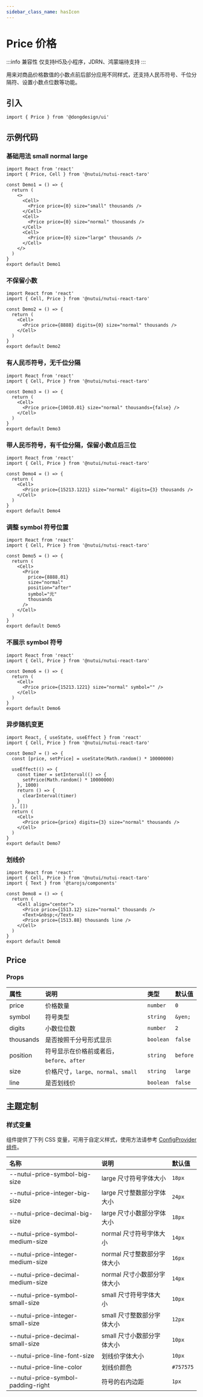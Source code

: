 ```yaml
---
sidebar_class_name: hasIcon
---
```


# Price 价格

:::info 兼容性
仅支持H5及小程序，JDRN、鸿蒙端待支持
:::

用来对商品价格数值的小数点前后部分应用不同样式，还支持人民币符号、千位分隔符、设置小数点位数等功能。

## 引入

```tsx
import { Price } from '@dongdesign/ui'
```

## 示例代码

### 基础用法 small normal large

```tsx
import React from 'react'
import { Price, Cell } from '@nutui/nutui-react-taro'

const Demo1 = () => {
  return (
    <>
      <Cell>
        <Price price={0} size="small" thousands />
      </Cell>
      <Cell>
        <Price price={0} size="normal" thousands />
      </Cell>
      <Cell>
        <Price price={0} size="large" thousands />
      </Cell>
    </>
  )
}
export default Demo1
```

### 不保留小数

```tsx
import React from 'react'
import { Cell, Price } from '@nutui/nutui-react-taro'

const Demo2 = () => {
  return (
    <Cell>
      <Price price={8888} digits={0} size="normal" thousands />
    </Cell>
  )
}
export default Demo2
```

### 有人民币符号，无千位分隔

```tsx
import React from 'react'
import { Cell, Price } from '@nutui/nutui-react-taro'

const Demo3 = () => {
  return (
    <Cell>
      <Price price={10010.01} size="normal" thousands={false} />
    </Cell>
  )
}
export default Demo3
```

### 带人民币符号，有千位分隔，保留小数点后三位

```tsx
import React from 'react'
import { Cell, Price } from '@nutui/nutui-react-taro'

const Demo4 = () => {
  return (
    <Cell>
      <Price price={15213.1221} size="normal" digits={3} thousands />
    </Cell>
  )
}
export default Demo4
```

### 调整 symbol 符号位置

```tsx
import React from 'react'
import { Cell, Price } from '@nutui/nutui-react-taro'

const Demo5 = () => {
  return (
    <Cell>
      <Price
        price={8888.01}
        size="normal"
        position="after"
        symbol="元"
        thousands
      />
    </Cell>
  )
}
export default Demo5
```

### 不展示 symbol 符号

```tsx
import React from 'react'
import { Cell, Price } from '@nutui/nutui-react-taro'

const Demo6 = () => {
  return (
    <Cell>
      <Price price={15213.1221} size="normal" symbol="" />
    </Cell>
  )
}
export default Demo6
```

### 异步随机变更

```tsx
import React, { useState, useEffect } from 'react'
import { Cell, Price } from '@nutui/nutui-react-taro'

const Demo7 = () => {
  const [price, setPrice] = useState(Math.random() * 10000000)

  useEffect(() => {
    const timer = setInterval(() => {
      setPrice(Math.random() * 10000000)
    }, 1000)
    return () => {
      clearInterval(timer)
    }
  }, [])
  return (
    <Cell>
      <Price price={price} digits={3} size="normal" thousands />
    </Cell>
  )
}
export default Demo7
```

### 划线价

```tsx
import React from 'react'
import { Cell, Price } from '@nutui/nutui-react-taro'
import { Text } from '@tarojs/components'

const Demo8 = () => {
  return (
    <Cell align="center">
      <Price price={1513.12} size="normal" thousands />
      <Text>&nbsp;</Text>
      <Price price={1513.88} thousands line />
    </Cell>
  )
}
export default Demo8
```

## Price

### Props

| 属性 | 说明 | 类型 | 默认值 |
| :--- | :--- | :--- | :--- |
| price | 价格数量 | `number` | `0` |
| symbol | 符号类型 | `string` | `&yen;` |
| digits | 小数位位数 | `number` | `2` |
| thousands | 是否按照千分号形式显示 | `boolean` | `false` |
| position | 符号显示在价格前或者后，`before`、`after` | `string` | `before` |
| size | 价格尺寸，`large`、`normal`、`small` | `string` | `large` |
| line | 是否划线价 | `boolean` | `false` |

## 主题定制

### 样式变量

组件提供了下列 CSS 变量，可用于自定义样式，使用方法请参考 [ConfigProvider 组件](#/zh-CN/component/configprovider)。

| 名称 | 说明 | 默认值 |
| :--- | :--- | :--- |
| \--nutui-price-symbol-big-size | large 尺寸符号字体大小 | `18px` |
| \--nutui-price-integer-big-size | large 尺寸整数部分字体大小 | `24px` |
| \--nutui-price-decimal-big-size | large 尺寸小数部分字体大小 | `18px` |
| \--nutui-price-symbol-medium-size | normal 尺寸符号字体大小 | `14px` |
| \--nutui-price-integer-medium-size | normal 尺寸整数部分字体大小 | `16px` |
| \--nutui-price-decimal-medium-size | normal 尺寸小数部分字体大小 | `14px` |
| \--nutui-price-symbol-small-size | small 尺寸符号字体大小 | `10px` |
| \--nutui-price-integer-small-size | small 尺寸整数部分字体大小 | `12px` |
| \--nutui-price-decimal-small-size | small 尺寸小数部分字体大小 | `10px` |
| \--nutui-price-line-font-size | 划线价字体大小 | `10px` |
| \--nutui-price-line-color | 划线价颜色 | `#757575` |
| \--nutui-price-symbol-padding-right | 符号的右内边距 | `1px` |
